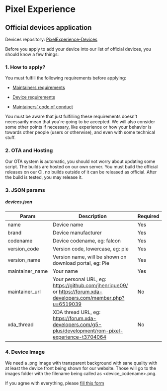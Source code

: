 # Pixel Experience
## Official devices application

Devices repository: [PixelExperience-Devices](https://github.com/PixelExperience-Devices)

Before you apply to add your device into our list of official devices, you should know a few things:

### 1. How to apply?

You must fulfill the following requirements before applying:

- [Maintainers requirements](https://github.com/PixelExperience/docs/blob/master/maintainers_requirements.md)

- [Device requirements](https://github.com/PixelExperience/docs/blob/master/device_requirements.md)

- [Maintainers' code of conduct](https://github.com/PixelExperience/docs/blob/master/maintainers_code_of_conduct.md)

You must be aware that just fulfilling these requirements doesn't necessarily mean that you're going to be accepted. We will also consider some other points if necessary, like experience or how your behavior is towards other people (users or otherwise), and even with some technical stuff.

### 2. OTA and Hosting

Our OTA system is automatic, you should not worry about updating some script. The builds are hosted on our own server. You must build the official releases on our CI, no builds outside of it can be released as official. After the build is tested, you may release it.

### 3. JSON params

##### devices.json
| Param | Description | Required |
|--|--|--|
| name | Device name | Yes |
| brand | Device manufacturer | Yes |
| codename | Device codename, eg: falcon | Yes |
| version_code | Version code, lowercase, eg: pie | Yes |
| version_name | Version name, will be shown on download portal, eg: Pie | Yes |
| maintainer_name | Your name | Yes |
| maintainer_url | Your personal URL, eg: https://github.com/jhenrique09/ or https://forum.xda-developers.com/member.php?u=6519039 | No  |
| xda_thread | XDA thread URL, eg: https://forum.xda-developers.com/g5-plus/development/rom-pixel-experience-t3704064 | No |

### 4. Device Image

We need a .png image with transparent background with sane quality with at least the device front being shown for our website. Those will go to the images folder with the filename being called as <device_codename>.png.

If you agree with everything, please [fill this form](https://forms.gle/b7kjDzsT2RrRh7WCA)
